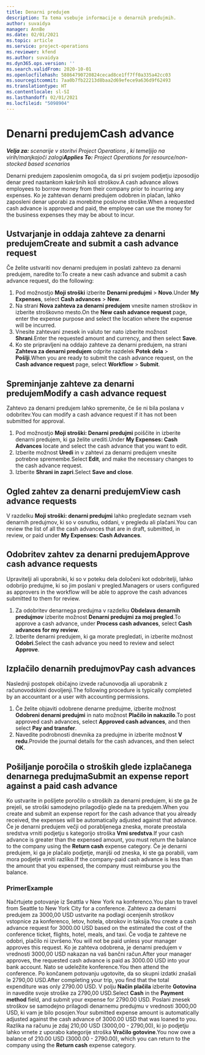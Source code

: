 ```yaml
---
title: Denarni predujem
description: Ta tema vsebuje informacije o denarnih predujmih.
author: suvaidya
manager: AnnBe
ms.date: 02/01/2021
ms.topic: article
ms.service: project-operations
ms.reviewer: kfend
ms.author: suvaidya
ms.dyn365.ops.version: ''
ms.search.validFrom: 2020-10-01
ms.openlocfilehash: 58864790720824cecad8ce1ff7ff0a335a42cc03
ms.sourcegitcommit: 7aa0b7fb22213d8baa2d69efece9a636d9f62493
ms.translationtype: HT
ms.contentlocale: sl-SI
ms.lasthandoff: 02/01/2021
ms.locfileid: "5098904"
---
```

# <a name="cash-advance"></a><span data-ttu-id="b3fc6-103">Denarni predujem</span><span class="sxs-lookup"><span data-stu-id="b3fc6-103">Cash advance</span></span>

<span data-ttu-id="b3fc6-104">_**Velja za:** scenarije v storitvi Project Operations , ki temeljijo na virih/manjkajoči zalogi_</span><span class="sxs-lookup"><span data-stu-id="b3fc6-104">_**Applies To:** Project Operations for resource/non-stocked based scenarios_</span></span>

<span data-ttu-id="b3fc6-105">Denarni predujem zaposlenim omogoča, da si pri svojem podjetju izposodijo denar pred nastankom kakršnih koli stroškov.</span><span class="sxs-lookup"><span data-stu-id="b3fc6-105">A cash advance allows employees to borrow money from their company prior to incurring any expenses.</span></span> <span data-ttu-id="b3fc6-106">Ko je zahtevan denarni predujem odobren in plačan, lahko zaposleni denar uporabi za morebitne poslovne stroške.</span><span class="sxs-lookup"><span data-stu-id="b3fc6-106">When a requested cash advance is approved and paid, the employee can use the money for the business expenses they may be about to incur.</span></span> 

## <a name="create-and-submit-a-cash-advance-request"></a><span data-ttu-id="b3fc6-107">Ustvarjanje in oddaja zahteve za denarni predujem</span><span class="sxs-lookup"><span data-stu-id="b3fc6-107">Create and submit a cash advance request</span></span>
<span data-ttu-id="b3fc6-108">Če želite ustvariti nov denarni predujem in poslati zahtevo za denarni predujem, naredite to:</span><span class="sxs-lookup"><span data-stu-id="b3fc6-108">To create a new cash advance and submit a cash advance request, do the following:</span></span> 

1. <span data-ttu-id="b3fc6-109">Pod možnostjo **Moji stroški** izberite **Denarni predujmi** > **Novo**.</span><span class="sxs-lookup"><span data-stu-id="b3fc6-109">Under **My Expenses**, select **Cash advances** > **New**.</span></span> 
2. <span data-ttu-id="b3fc6-110">Na strani **Nova zahteva za denarni predujem** vnesite namen stroškov in izberite stroškovno mesto.</span><span class="sxs-lookup"><span data-stu-id="b3fc6-110">On the **New cash advance request** page, enter the expense purpose and select the location where the expense will be incurred.</span></span>
3. <span data-ttu-id="b3fc6-111">Vnesite zahtevani znesek in valuto ter nato izberite možnost **Shrani**.</span><span class="sxs-lookup"><span data-stu-id="b3fc6-111">Enter the requested amount and currency, and then select **Save**.</span></span> 
4. <span data-ttu-id="b3fc6-112">Ko ste pripravljeni na oddajo zahteve za denarni predujem, na strani **Zahteva za denarni predujem** odprite razdelek **Potek dela** > **Pošlji**.</span><span class="sxs-lookup"><span data-stu-id="b3fc6-112">When you are ready to submit the cash advance request, on the **Cash advance request** page, select **Workflow** > **Submit**.</span></span>

## <a name="modify-a-cash-advance-request"></a><span data-ttu-id="b3fc6-113">Spreminjanje zahteve za denarni predujem</span><span class="sxs-lookup"><span data-stu-id="b3fc6-113">Modify a cash advance request</span></span>

<span data-ttu-id="b3fc6-114">Zahtevo za denarni predujem lahko spremenite, če še ni bila poslana v odobritev.</span><span class="sxs-lookup"><span data-stu-id="b3fc6-114">You can modify a cash advance request if it has not been submitted for approval.</span></span>

1. <span data-ttu-id="b3fc6-115">Pod možnostjo **Moji stroški: Denarni predujmi** poiščite in izberite denarni predujem, ki ga želite urediti.</span><span class="sxs-lookup"><span data-stu-id="b3fc6-115">Under **My Expenses: Cash Advances** locate and select the cash advance that you want to edit.</span></span>
2. <span data-ttu-id="b3fc6-116">Izberite možnost **Uredi** in v zahtevi za denarni predujem vnesite potrebne spremembe.</span><span class="sxs-lookup"><span data-stu-id="b3fc6-116">Select **Edit**, and make the necessary changes to the cash advance request.</span></span> 
3. <span data-ttu-id="b3fc6-117">Izberite **Shrani in zapri**.</span><span class="sxs-lookup"><span data-stu-id="b3fc6-117">Select **Save and close**.</span></span>


## <a name="view-cash-advance-requests"></a><span data-ttu-id="b3fc6-118">Ogled zahtev za denarni predujem</span><span class="sxs-lookup"><span data-stu-id="b3fc6-118">View cash advance requests</span></span>
<span data-ttu-id="b3fc6-119">V razdelku **Moji stroški: denarni predujmi** lahko pregledate seznam vseh denarnih predujmov, ki so v osnutku, oddani, v pregledu ali plačani.</span><span class="sxs-lookup"><span data-stu-id="b3fc6-119">You can review the list of all the cash advances that are in draft, submitted, in review, or paid under **My Expenses: Cash Advances**.</span></span> 

## <a name="approve-cash-advance-requests"></a><span data-ttu-id="b3fc6-120">Odobritev zahtev za denarni predujem</span><span class="sxs-lookup"><span data-stu-id="b3fc6-120">Approve cash advance requests</span></span>

<span data-ttu-id="b3fc6-121">Upravitelji ali uporabniki, ki so v poteku dela določeni kot odobritelji, lahko odobrijo predujme, ki so jim poslani v pregled.</span><span class="sxs-lookup"><span data-stu-id="b3fc6-121">Managers or users configured as approvers in the workflow will be able to approve the cash advances submitted to them for review.</span></span> 

1. <span data-ttu-id="b3fc6-122">Za odobritev denarnega predujma v razdelku **Obdelava denarnih predujmov** izberite možnost **Denarni predujmi za moj pregled**.</span><span class="sxs-lookup"><span data-stu-id="b3fc6-122">To approve a cash advance, under **Process cash advances**, select **Cash advances for my review**.</span></span>
2. <span data-ttu-id="b3fc6-123">Izberite denarni predujem, ki ga morate pregledati, in izberite možnost **Odobri**.</span><span class="sxs-lookup"><span data-stu-id="b3fc6-123">Select the cash advance you need to review and select **Approve**.</span></span>  

## <a name="pay-cash-advances"></a><span data-ttu-id="b3fc6-124">Izplačilo denarnih predujmov</span><span class="sxs-lookup"><span data-stu-id="b3fc6-124">Pay cash advances</span></span> 
<span data-ttu-id="b3fc6-125">Naslednji postopek običajno izvede računovodja ali uporabnik z računovodskimi dovoljenji.</span><span class="sxs-lookup"><span data-stu-id="b3fc6-125">The following procedure is typically completed by an accountant or a user with accounting permissions.</span></span>

1. <span data-ttu-id="b3fc6-126">Če želite objaviti odobrene denarne predujme, izberite možnost **Odobreni denarni predujmi** in nato možnost **Plačilo in nakazilo**.</span><span class="sxs-lookup"><span data-stu-id="b3fc6-126">To post approved cash advances, select **Approved cash advances**, and then select **Pay and transfer**.</span></span>  
2. <span data-ttu-id="b3fc6-127">Navedite podrobnosti dnevnika za predujme in izberite možnost **V redu**.</span><span class="sxs-lookup"><span data-stu-id="b3fc6-127">Provide the journal details for the cash advances, and then select **OK**.</span></span> 

## <a name="submit-an-expense-report-against-a-paid-cash-advance"></a><span data-ttu-id="b3fc6-128">Pošiljanje poročila o stroških glede izplačanega denarnega predujma</span><span class="sxs-lookup"><span data-stu-id="b3fc6-128">Submit an expense report against a paid cash advance</span></span> 

<span data-ttu-id="b3fc6-129">Ko ustvarite in pošljete poročilo o stroških za denarni predujem, ki ste ga že prejeli, se stroški samodejno prilagodijo glede na ta predujem.</span><span class="sxs-lookup"><span data-stu-id="b3fc6-129">When you create and submit an expense report for the cash advance that you already received, the expenses will be automatically adjusted against that advance.</span></span> <span data-ttu-id="b3fc6-130">Če je denarni predujem večji od porabljenega zneska, morate preostala sredstva vrniti podjetju s kategorijo stroška **Vrni sredstva**.</span><span class="sxs-lookup"><span data-stu-id="b3fc6-130">If your cash advance is greater than the expensed amount, you must return the balance to the company using the **Return cash** expense category.</span></span> <span data-ttu-id="b3fc6-131">Če je denarni predujem, ki ga je plačalo podjetje, manjši od zneska, ki ste ga porabili, vam mora podjetje vrniti razliko.</span><span class="sxs-lookup"><span data-stu-id="b3fc6-131">If the company-paid cash advance is less than the amount that you expensed, the company must reimburse you the balance.</span></span> 

### <a name="example"></a><span data-ttu-id="b3fc6-132">Primer</span><span class="sxs-lookup"><span data-stu-id="b3fc6-132">Example</span></span>
<span data-ttu-id="b3fc6-133">Načrtujete potovanje iz Seattla v New York na konferenco.</span><span class="sxs-lookup"><span data-stu-id="b3fc6-133">You plan to travel from Seattle to New York City for a conference.</span></span> <span data-ttu-id="b3fc6-134">Zahtevo za denarni predujem za 3000,00 USD ustvarite na podlagi ocenjenih stroškov vstopnice za konferenco, letov, hotela, obrokov in taksija.</span><span class="sxs-lookup"><span data-stu-id="b3fc6-134">You create a cash advance request for 3000.00 USD based on the estimated the cost of the conference ticket, flights, hotel, meals, and taxi.</span></span> <span data-ttu-id="b3fc6-135">Če vodja te zahteve ne odobri, plačilo ni izvršeno.</span><span class="sxs-lookup"><span data-stu-id="b3fc6-135">You will not be paid unless your manager approves this request.</span></span> <span data-ttu-id="b3fc6-136">Ko je zahteva odobrena, je denarni predujem v vrednosti 3000,00 USD nakazan na vaš bančni račun.</span><span class="sxs-lookup"><span data-stu-id="b3fc6-136">After your manager approves, the requested cash advance is paid as 3000.00 USD into your bank account.</span></span> <span data-ttu-id="b3fc6-137">Nato se udeležite konference.</span><span class="sxs-lookup"><span data-stu-id="b3fc6-137">You then attend the conference.</span></span> <span data-ttu-id="b3fc6-138">Po končanem potovanju ugotovite, da so skupni izdatki znašali le 2790,00 USD.</span><span class="sxs-lookup"><span data-stu-id="b3fc6-138">After completing your trip, you find that the total expenditure was only 2790.00 USD.</span></span> <span data-ttu-id="b3fc6-139">V polju **Način plačila** izberite **Gotovina** in navedite svoje stroške za 2790,00 USD.</span><span class="sxs-lookup"><span data-stu-id="b3fc6-139">Select **Cash** in the **Payment method** field, and submit your expense for 2790.00 USD.</span></span> <span data-ttu-id="b3fc6-140">Poslani znesek stroškov se samodejno prilagodi denarnemu predujmu v vrednosti 3000,00 USD, ki vam je bilo posojen.</span><span class="sxs-lookup"><span data-stu-id="b3fc6-140">Your submitted expense amount is automatically adjusted against the cash advance of 3000.00 USD that was loaned to you.</span></span> <span data-ttu-id="b3fc6-141">Razlika na računu je zdaj 210,00 USD (3000,00 - 2790,00), ki jo podjetju lahko vrnete z uporabo kategorije stroška **Vračilo gotovine**.</span><span class="sxs-lookup"><span data-stu-id="b3fc6-141">You now owe a balance of 210.00 USD (3000.00 - 2790.00), which you can return to the company using the **Return cash** expense category.</span></span>

